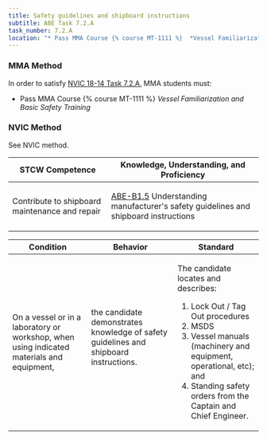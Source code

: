 ```yaml
---
title: Safety guidelines and shipboard instructions
subtitle: ABE Task 7.2.A 
task_number: 7.2.A
location: "* Pass MMA Course {% course MT-1111 %}  *Vessel Familiarization and Basic Safety Training*" 
---
```



### MMA Method

In order to satisfy  [NVIC 18-14  Task  7.2.A]({{site.baseurl}}/assets/images/nvic-18-14.pdf), MMA students must:

* Pass MMA Course {% course MT-1111 %}  *Vessel Familiarization and Basic Safety Training*


### NVIC Method

<a onclick="togglevisibility('nvic_methods')" >See NVIC method.</a>

<div id='nvic_methods' class='hide'>

<table>
<thead>
<tr>
<th class='forty'> STCW Competence </th>
<th class='sixty'> Knowledge, Understanding, and Proficiency </th>
</tr>
</thead>




<tbody>
<tr><td markdown='1'>

Contribute to shipboard maintenance and repair

</td><td markdown='1'>

[ABE-B1.5](../../tables/35.html#ABE-B1.5) Understanding manufacturer's safety guidelines and shipboard instructions

</td></tr>


</tbody>
</table>


<table>
<thead>
<tr><th class='twenty'>  Condition </th><th class='twenty'> Behavior </th><th  class='sixty'>Standard </th></tr>
</thead>
<tbody >



<tr><td markdown='1'>

On a vessel or in a laboratory or workshop, when using indicated materials and equipment,

</td><td markdown='1'>

the candidate demonstrates knowledge of safety guidelines and shipboard instructions.

<br>

<div class="tooltip">
<span class="tooltiptext">
</span>
</div>


</td><td markdown='1'>

The candidate locates and describes: 

1. Lock Out / Tag Out procedures
2. MSDS
3. Vessel manuals (machinery and equipment, operational, etc); and 
4. Standing safety orders from the Captain and Chief Engineer. 

</td></tr>
</tbody>
</table>
</div>
